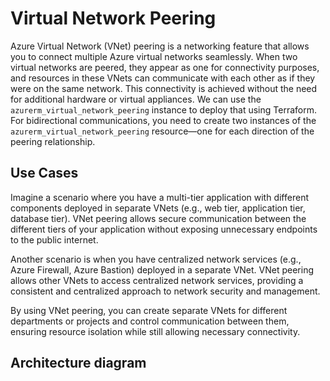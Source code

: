 # Virtual Network Peering
Azure Virtual Network (VNet) peering is a networking feature that allows you to connect multiple Azure virtual networks seamlessly. When two virtual networks are peered, they appear as one for connectivity purposes, and resources in these VNets can communicate with each other as if they were on the same network. This connectivity is achieved without the need for additional hardware or virtual appliances. We can use the ```azurerm_virtual_network_peering``` instance to deploy that using Terraform. For bidirectional communications, you need to create two instances of the ```azurerm_virtual_network_peering``` resource—one for each direction of the peering relationship.

## Use Cases
Imagine a scenario where you have a multi-tier application with different components deployed in separate VNets (e.g., web tier, application tier, database tier). VNet peering allows secure communication between the different tiers of your application without exposing unnecessary endpoints to the public internet.

Another scenario is when you have centralized network services (e.g., Azure Firewall, Azure Bastion) deployed in a separate VNet. VNet peering allows other VNets to access centralized network services, providing a consistent and centralized approach to network security and management.

By using VNet peering, you can create separate VNets for different departments or projects and control communication between them, ensuring resource isolation while still allowing necessary connectivity.

## Architecture diagram